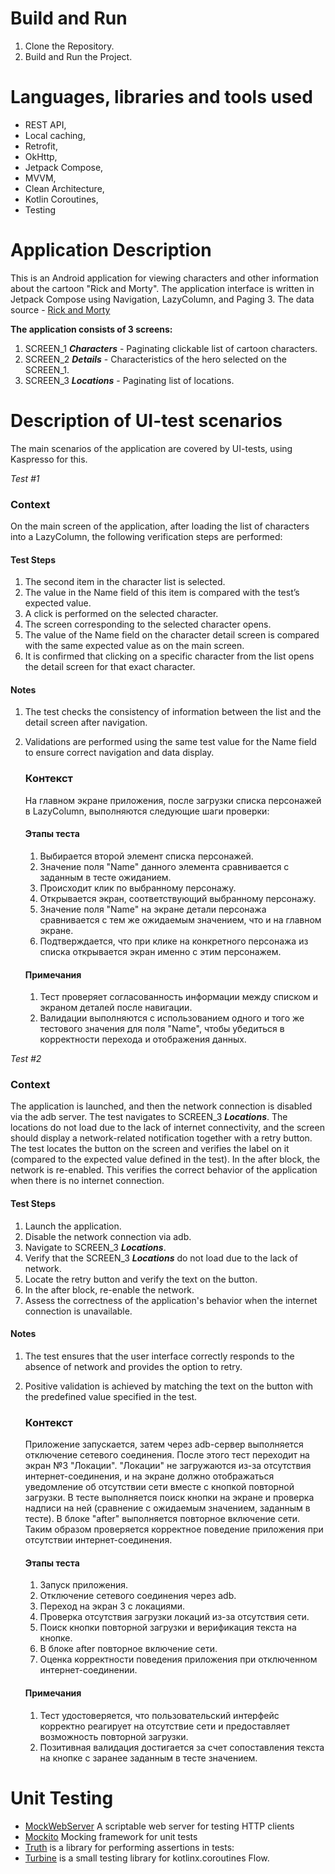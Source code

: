 # Build and Run
1. Clone the Repository.
2. Build and Run the Project.

# Languages, libraries and tools used

* REST API,
* Local caching,
* Retrofit,
* OkHttp,
* Jetpack Compose,
* MVVM,
* Clean Architecture,
* Kotlin Coroutines, 
* Testing

# Application Description

This is an Android application for viewing characters and other information about the cartoon
"Rick and Morty".
The application interface is written in Jetpack Compose using Navigation, LazyColumn, and Paging 3.
The data source - [Rick and Morty](https://rickandmortyapi.com)

**The application consists of 3 screens:**
1. SCREEN_1 ***Characters*** - Paginating clickable list of cartoon characters.
2. SCREEN_2 ***Details*** - Characteristics of the hero selected on the SCREEN_1.
3. SCREEN_3 ***Locations*** - Paginating list of locations.

# Description of UI-test scenarios
The main scenarios of the application are covered by UI-tests, using Kaspresso for this.

*Test #1*
### Context
On the main screen of the application, after loading the list of characters into a LazyColumn,
the following verification steps are performed:
#### Test Steps
1. The second item in the character list is selected.
2. The value in the Name field of this item is compared with the test’s expected value.
3. A click is performed on the selected character.
4. The screen corresponding to the selected character opens.
5. The value of the Name field on the character detail screen is compared with the same expected
   value as on the main screen.
6. It is confirmed that clicking on a specific character from the list opens the detail screen for 
   that exact character.
#### Notes
1. The test checks the consistency of information between the list and the detail screen 
after navigation.
2. Validations are performed using the same test value for the Name field to ensure correct 
navigation and data display.

   ### Контекст
      На главном экране приложения, после загрузки списка персонажей в LazyColumn, 
      выполняются следующие шаги проверки:
   #### Этапы теста
      1. Выбирается второй элемент списка персонажей. 
      2. Значение поля "Name" данного элемента сравнивается с заданным в тесте ожиданием. 
      3. Происходит клик по выбранному персонажу.
      4. Открывается экран, соответствующий выбранному персонажу.
      5. Значение поля "Name" на экране детали персонажа сравнивается с тем же ожидаемым значением,
      что и на главном экране.
      6. Подтверждается, что при клике на конкретного персонажа из списка открывается экран именно
      с этим персонажем.
   #### Примечания
      1. Тест проверяет согласованность информации между списком и экраном деталей после навигации. 
      2. Валидации выполняются с использованием одного и того же тестового значения для поля "Name", 
      чтобы убедиться в корректности перехода и отображения данных.

*Test #2*
### Context
The application is launched, and then the network connection is disabled via the adb server.
The test navigates to SCREEN_3 ***Locations***. The locations do not load due to the lack of
internet connectivity, and the screen should display a network-related notification together with
a retry button. The test locates the button on the screen and verifies the label on it
(compared to the expected value defined in the test). 
In the after block, the network is re-enabled. This verifies the correct behavior
of the application when there is no internet connection.
#### Test Steps
1. Launch the application.
2. Disable the network connection via adb.
3. Navigate to SCREEN_3 ***Locations***.
4. Verify that the SCREEN_3 ***Locations*** do not load due to the lack of network.
5. Locate the retry button and verify the text on the button.
6. In the after block, re-enable the network.
7. Assess the correctness of the application's behavior when the internet connection is unavailable.
#### Notes
1. The test ensures that the user interface correctly responds to the absence of network and
provides the option to retry.
2. Positive validation is achieved by matching the text on the button with the predefined value
specified in the test.

   ### Контекст
      Приложение запускается, затем через adb-сервер выполняется отключение сетевого соединения. 
      После этого тест переходит на экран №3 "Локации". "Локации" не загружаются из-за отсутствия 
      интернет-соединения, и на экране должно отображаться уведомление об отсутствии сети вместе
      с кнопкой повторной загрузки. В тесте выполняется поиск кнопки на экране и проверка надписи
      на ней (сравнение с ожидаемым значением, заданным в тесте). В блоке "after" выполняется 
      повторное включение сети. Таким образом проверяется корректное поведение приложения при 
      отсутствии интернет-соединения.

   #### Этапы теста
      1. Запуск приложения.
      2. Отключение сетевого соединения через adb.
      3. Переход на экран 3 с локациями.
      4. Проверка отсутствия загрузки локаций из-за отсутствия сети.
      5. Поиск кнопки повторной загрузки и верификация текста на кнопке.
      6. В блоке after повторное включение сети.
      7. Оценка корректности поведения приложения при отключенном интернет-соединении.

   #### Примечания
      1. Тест удостоверяется, что пользовательский интерфейс корректно реагирует на отсутствие сети 
         и предоставляет возможность повторной загрузки.
      2. Позитивная валидация достигается за счет сопоставления текста на кнопке с заранее заданным 
         в тесте значением.

# Unit Testing
- [MockWebServer](https://github.com/square/okhttp/tree/master/mockwebserver)
   A scriptable web server for testing HTTP clients
- [Mockito](https://site.mockito.org/) Mocking framework for unit tests
- [Truth](https://truth.dev/) is a library for performing assertions in tests:
- [Turbine](https://github.com/cashapp/turbine) is a small testing library 
   for kotlinx.coroutines Flow.